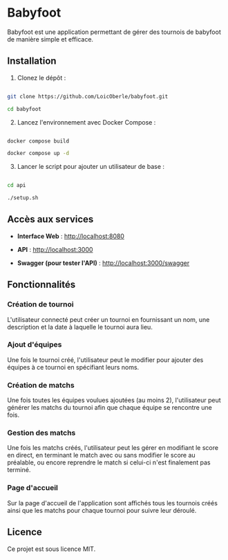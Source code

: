 
# Babyfoot

  

Babyfoot est une application permettant de gérer des tournois de babyfoot de manière simple et efficace.

  

## Installation

  

1. Clonez le dépôt :

```sh

git clone https://github.com/LoicOberle/babyfoot.git

cd babyfoot

```

  

2. Lancez l'environnement avec Docker Compose :

```sh

docker compose build

docker compose up -d

```

  

3. Lancer le script pour ajouter un utilisateur de base :

```sh

cd api

./setup.sh

```

  

## Accès aux services

  

-  **Interface Web** : [http://localhost:8080](http://localhost:8080)

-  **API** : [http://localhost:3000](http://localhost:3000)

-  **Swagger (pour tester l'API)** : [http://localhost:3000/swagger](http://localhost:3000/swagger)

  
  

## Fonctionnalités

  

### Création de tournoi

L'utilisateur connecté peut créer un tournoi en fournissant un nom, une description et la date à laquelle le tournoi aura lieu.

  

### Ajout d'équipes

Une fois le tournoi créé, l'utilisateur peut le modifier pour ajouter des équipes à ce tournoi en spécifiant leurs noms.

### Création de matchs

Une fois toutes les équipes voulues ajoutées (au moins 2), l'utilisateur peut générer les matchs du tournoi afin que chaque équipe se rencontre une fois.

### Gestion des matchs

Une fois les matchs créés, l'utilisateur peut les gérer en modifiant le score en direct, en terminant le match avec ou sans modifier le score au préalable, ou encore reprendre le match si celui-ci n'est finalement pas terminé.

### Page d'accueil

Sur la page d'accueil de l'application sont affichés tous les tournois créés ainsi que les matchs pour chaque tournoi pour suivre leur déroulé.

## Licence

Ce projet est sous licence MIT.
